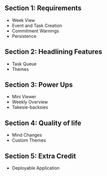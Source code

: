 ## Section 1: Requirements
- Week View
- Event and Task Creation
- Commitment Warnings
- Persistence

## Section 2: Headlining Features
- Task Queue
- Themes

## Section 3: Power Ups
- Mini Viewer
- Weekly Overview
- Takesie-backsies

## Section 4: Quality of life
- Mind Changes
- Custom Themes

## Section 5: Extra Credit
- Deployable Application
